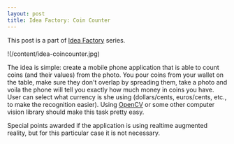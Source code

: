 ```yaml
---
layout: post
title: Idea Factory: Coin Counter
---
```


This post is a part of [Idea Factory](http://stick.gk2.sk/2013/02/idea-factory/) series.

!(/content/idea-coincounter.jpg)

The idea is simple: create a mobile phone application that is able to count coins (and their values) from the photo.
You pour coins from your wallet on the table, make sure they don't overlap by spreading them, take a photo and voila
the phone will tell you exactly how much money in coins you have. User can select what currency is she using
(dollars/cents, euros/cents, etc., to make the recognition easier). Using [OpenCV](http://opencv.org/) or some
other computer vision library should make this task pretty easy.

Special points awarded if the application is using realtime augmented reality, but for this particular case it is not necessary.
